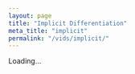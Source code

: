 ```yaml
---
layout: page
title: "Implicit Differentiation"
meta_title: "implicit"
permalink: "/vids/implicit/"
---
```



<html>
<head>
<script>

function setCookie(cname,cvalue,exdays) {
    var d = new Date();
    d.setTime(d.getTime() + (exdays*24*60*60*1000));
    var expires = "expires=" + d.toGMTString();
    document.cookie = cname + "=" + cvalue + ";" + expires + ";path=/";
}

function getCookie(cname) {
    var name = cname + "=";
    var decodedCookie = decodeURIComponent(document.cookie);
    var ca = decodedCookie.split(';');
    for(var i = 0; i < ca.length; i++) {
        var c = ca[i];
        while (c.charAt(0) == ' ') {
            c = c.substring(1);
        }
        if (c.indexOf(name) == 0) {
            return c.substring(name.length, c.length);
        }
    }
    return "";
}

function checkCookie() {
    var vidchoice=getCookie("implicit");
    if (vidchoice==1){window.location.href = "https://ximera.osu.edu/calcvids2019/in/c/implicit";}
    else if (vidchoice==2){window.location.href = "https://ximera.osu.edu/calcvids2019/in/o/implicit";}
    else if (vidchoice==3){window.location.href = "https://ximera.osu.edu/calcvids2019/in/v/implicit";}
    else if (vidchoice==4){window.location.href = "https://ximera.osu.edu/calcvids2019/nin/c/implicit";}
    else if (vidchoice==5){window.location.href = "https://ximera.osu.edu/calcvids2019/nin/o/implicit";}
    else if (vidchoice==6){window.location.href = "https://ximera.osu.edu/calcvids2019/nin/v/implicit";}
    else {
      var forwardchoice=Math.random();
      if (forwardchoice <= (1/6) ){
        setCookie("implicit", 1, 365);
        checkCookie();
        }
      else if (forwardchoice <= (2/6) ){
        setCookie("implicit", 2, 365);
        checkCookie();
        }
      else if (forwardchoice <= (3/6) ){
        setCookie("implicit", 3, 365);
        checkCookie();
        }
        else if (forwardchoice <= (4/6) ){
          setCookie("implicit", 4, 365);
          checkCookie();
          }
          else if (forwardchoice <= (5/6) ){
            setCookie("implicit", 5, 365);
            checkCookie();
            }
      else {
        setCookie("implicit", 6, 365);
        checkCookie();
        }
      }
}



</script>
</head>
<body onload="checkCookie()">
Loading...
</body>
</html>
